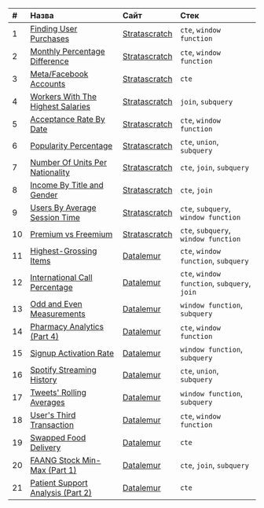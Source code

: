 |#|Назва|Сайт|Стек|
|:--|:--|:--|:--|
|1|[Finding User Purchases](https://github.com/dkolesov95/sql/blob/main/stratascratch/finding_user_purchases.sql)|[Stratascratch](https://www.stratascratch.com/)|`cte`, `window function`|
|2|[Monthly Percentage Difference](https://github.com/dkolesov95/sql/blob/main/stratascratch/monthly_percentage_difference.sql)|[Stratascratch](https://www.stratascratch.com/)|`cte`, `window function`|
|3|[Meta/Facebook Accounts](https://github.com/dkolesov95/sql/blob/main/stratascratch/facebook_accounts.sql)|[Stratascratch](https://www.stratascratch.com/)|`cte`|
|4|[Workers With The Highest Salaries](https://github.com/dkolesov95/sql/blob/main/stratascratch/workers_with_the_highest_salaries.sql)|[Stratascratch](https://www.stratascratch.com/)|`join`, `subquery`|
|5|[Acceptance Rate By Date](https://github.com/dkolesov95/sql/blob/main/stratascratch/acceptance_rate_by_date.sql)|[Stratascratch](https://www.stratascratch.com/)|`cte`, `window function`|
|6|[Popularity Percentage](https://github.com/dkolesov95/sql/blob/main/stratascratch/popularity_percentage.sql)|[Stratascratch](https://www.stratascratch.com/)|`cte`, `union`, `subquery`|
|7|[Number Of Units Per Nationality](https://github.com/dkolesov95/sql/blob/main/stratascratch/number_of_units_per_nationality.sql)|[Stratascratch](https://www.stratascratch.com/)|`cte`, `join`, `subquery`|
|8|[Income By Title and Gender](https://github.com/dkolesov95/sql/blob/main/stratascratch/income_by_title_and_gender.sql)|[Stratascratch](https://www.stratascratch.com/)|`cte`, `join`|
|9|[Users By Average Session Time](https://github.com/dkolesov95/sql/blob/main/stratascratch/users_by_average_session_time.sql)|[Stratascratch](https://www.stratascratch.com/)|`cte`, `subquery`, `window function`|
|10|[Premium vs Freemium](https://github.com/dkolesov95/sql/blob/main/stratascratch/premium_vs_freemium.sql)|[Stratascratch](https://www.stratascratch.com/)|`cte`, `subquery`, `window function`|
|11|[Highest-Grossing Items](https://github.com/dkolesov95/sql/blob/main/datalemur/highest_grossing_items.sql)|[Datalemur](https://datalemur.com/?referralCode=appyE5ck)|`cte`, `window function`, `subquery`|
|12|[International Call Percentage](https://github.com/dkolesov95/sql/blob/main/datalemur/international_call_percentage.sql)|[Datalemur](https://datalemur.com/?referralCode=appyE5ck)|`cte`, `window function`, `subquery`, `join`|
|13|[Odd and Even Measurements](https://github.com/dkolesov95/sql/blob/main/datalemur/odd_and_even_measurements.sql)|[Datalemur](https://datalemur.com/?referralCode=appyE5ck)|`window function`, `subquery`|
|14|[Pharmacy Analytics (Part 4)](https://github.com/dkolesov95/sql/blob/main/datalemur/pharmacy_analytics.sql)|[Datalemur](https://datalemur.com/?referralCode=appyE5ck)|`cte`, `window function`|
|15|[Signup Activation Rate](https://github.com/dkolesov95/sql/blob/main/datalemur/signup_activation_rate.sql)|[Datalemur](https://datalemur.com/?referralCode=appyE5ck)|`window function`, `subquery`|
|16|[Spotify Streaming History](https://github.com/dkolesov95/sql/blob/main/datalemur/spotify_streaming_history.sql)|[Datalemur](https://datalemur.com/?referralCode=appyE5ck)|`cte`, `union`, `subquery`|
|17|[Tweets' Rolling Averages](https://github.com/dkolesov95/sql/blob/main/datalemur/tweets_rolling_averages.sql)|[Datalemur](https://datalemur.com/?referralCode=appyE5ck)|`window function`, `subquery`|
|18|[User's Third Transaction](https://github.com/dkolesov95/sql/blob/main/datalemur/users_third_transaction.sql)|[Datalemur](https://datalemur.com/?referralCode=appyE5ck)|`cte`, `window function`|
|19|[Swapped Food Delivery](https://github.com/dkolesov95/sql/blob/main/datalemur/swapped_food_delivery.sql)|[Datalemur](https://datalemur.com/?referralCode=appyE5ck)|`cte`|
|20|[FAANG Stock Min-Max (Part 1)](https://github.com/dkolesov95/sql/blob/main/datalemur/faang_stock_min_max_pt1.sql)|[Datalemur](https://datalemur.com/?referralCode=appyE5ck)|`cte`, `join`, `subquery`|
|21|[Patient Support Analysis (Part 2)](https://github.com/dkolesov95/sql/blob/main/datalemur/patient_support_analysis_pt2.sql)|[Datalemur](https://datalemur.com/?referralCode=appyE5ck)|`cte`|